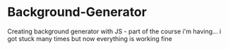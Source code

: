 # Background-Generator
Creating background generator with JS - part of the course i'm having... i got stuck many times but now everything is working fine
